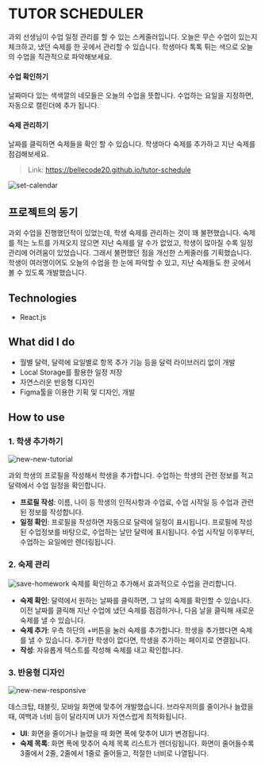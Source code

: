 # TUTOR SCHEDULER
과외 선생님이 수업 일정 관리를 할 수 있는 스케줄러입니다. 오늘은 무슨 수업이 있는지 체크하고, 냈던 숙제를 한 곳에서 관리할 수 있습니다. 학생마다 톡톡 튀는 색으로 오늘의 수업을 직관적으로 파악해보세요. 
#### 수업 확인하기
날짜마다 있는 색색깔의 네모들은 오늘의 수업을 뜻합니다. 수업하는 요일을 지정하면, 자동으로 캘린더에 추가 됩니다.
#### 숙제 관리하기
날짜를 클릭하면 숙제들을 확인 할 수 있습니다. 학생마다 숙제를 추가하고 지난 숙제를 점검해보세요.
> Link: https://bellecode20.github.io/tutor-schedule

![set-calendar](https://user-images.githubusercontent.com/94767408/184585137-8e72606b-5c74-42ad-8bb4-51e149aaacb2.gif)
## 프로젝트의 동기
과외 수업을 진행했던적이 있었는데, 학생 숙제를 관리하는 것이 꽤 불편했습니다. 숙제를 적는 노트를 가져오지 않으면 지난 숙제를 알 수가 없었고, 학생이 많아질 수록 일정 관리에 어려움이 있었습니다. 그래서 불편했던 점을 개선한 스케줄러를 기획했습니다. 학생이 여러명이어도 오늘의 수업을 한 눈에 파악할 수 있고, 지난 숙제들도 한 곳에서 볼 수 있도록 개발했습니다.

## Technologies
- React.js

## What did I do
- 월별 달력, 달력에 요일별로 항목 추가 기능 등을 달력 라이브러리 없이 개발
- Local Storage를 활용한 일정 저장
- 자연스러운 반응형 디자인
- Figma툴을 이용한 기획 및 디자인, 개발

## How to use
### 1. 학생 추가하기
![new-new-tutorial](https://user-images.githubusercontent.com/94767408/184585255-8af89dda-9d6a-4d9d-b85d-d8c1b4605e99.gif)

과외 학생의 프로필을 작성해서 학생을 추가합니다. 수업하는 학생의 관련 정보를 적고 달력에서 수업 일정을 확인합니다. 

- **프로필 작성**: 이름, 나이 등 학생의 인적사항과 수업료, 수업 시작일 등 수업과 관련된 정보를 작성합니다. 
- **일정 확인**: 프로필을 작성하면 자동으로 달력에 일정이 표시됩니다. 프로필에 작성된 수업정보를 바탕으로, 수업하는 날만 달력에 표시됩니다.
수업 시작일 이후부터, 수업하는 요일에만 렌더링됩니다.

### 2. 숙제 관리
![save-homework](https://user-images.githubusercontent.com/94767408/184585220-72740f79-a0f8-46ff-8e4e-df412a449460.gif)
숙제를 확인하고 추가해서 효과적으로 수업을 관리합니다.
- **숙제 확인**: 달력에서 원하는 날짜를 클릭하면, 그 날의 숙제를 확인할 수 있습니다. 이전 날짜를 클릭해 지난 수업에 냈던 숙제를 점검하거나, 다음 날을 클릭해 새로운 숙제를 낼 수 있습니다.
- **숙제 추가**: 우측 하단의 +버튼을 눌러 숙제를 추가합니다. 학생을 추가했다면 숙제를 낼 수 있습니다. 추가한 학생이 없다면, 학생을 추가하는 페이지로 연결됩니다. 
- **작성**: 자유롭게 텍스트를 작성해 숙제를 내고 확인합니다.

### 3. 반응형 디자인
![new-new-responsive](https://user-images.githubusercontent.com/94767408/184586250-f619e11c-ea87-45c0-8a9a-9d3504fa1478.gif)

데스크탑, 태블릿, 모바일 화면에 맞추어 개발했습니다. 브라우저의를 줄이거나 늘렸을 때, 여백과 너비 등이 달라지며 UI가 자연스럽게 최적화됩니다.
- **UI**: 화면을 줄이거나 늘렸을 때 화면 폭에 맞추어 UI가 변경됩니다.
- **숙제 목록**: 화면 폭에 맞추어 숙제 목록 리스트가 렌더링됩니다. 
화면이 줄어들수록 3줄에서 2줄, 2줄에서 1줄로 줄어들고, 적절한 너비로 나열됩니다.
